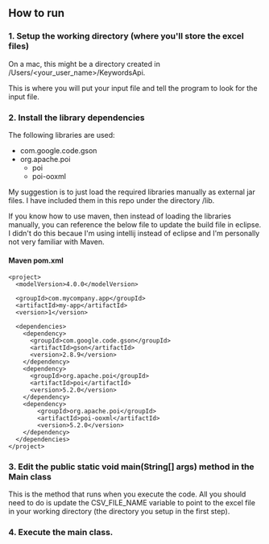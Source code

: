 ## How to run

### 1. Setup the working directory (where you'll store the excel files)

On a mac, this might be a directory created in /Users/<your_user_name>/KeywordsApi.

This is where you will put your input file and tell the program to look for the input file.


### 2. Install the library dependencies

The following libraries are used:
* com.google.code.gson
* org.apache.poi
    * poi 
    * poi-ooxml
    
My suggestion is to just load the required libraries manually as external jar files. I have included them in this repo under the directory /lib.
    
If you know how to use maven, then instead of loading the libraries manually, you can reference the below file to update the build file in eclipse. I didn't do this becaue I'm using intellij instead of eclipse and I'm personally not very familiar with Maven.

#### Maven pom.xml
```
<project>
  <modelVersion>4.0.0</modelVersion>
 
  <groupId>com.mycompany.app</groupId>
  <artifactId>my-app</artifactId>
  <version>1</version>
  
  <dependencies>
    <dependency>
      <groupId>com.google.code.gson</groupId>
      <artifactId>gson</artifactId>
      <version>2.8.9</version>
    </dependency>
    <dependency>
      <groupId>org.apache.poi</groupId>
      <artifactId>poi</artifactId>
      <version>5.2.0</version>
    </dependency>
    <dependency>
        <groupId>org.apache.poi</groupId>
        <artifactId>poi-ooxml</artifactId>
        <version>5.2.0</version>
    </dependency>
  </dependencies>
</project>
```

### 3. Edit the public static void main(String[] args) method in the Main class

This is the method that runs when you execute the code. All you should need to do is update the CSV_FILE_NAME variable to point to the excel file in your working directory (the directory you setup in the first step).

### 4. Execute the main class.